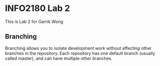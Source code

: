 # INFO2180 Lab 2
This is Lab 2 for Garrik Wong
## Branching
Branching allows you to isolate development work without
affecting other branches in the repository. Each repository
has one default branch (usually called master), and can have
multiple other branches.
